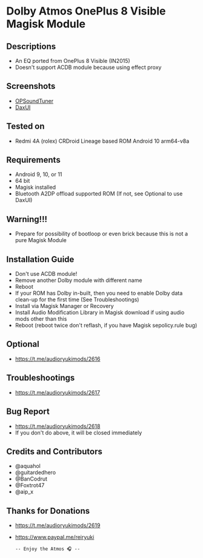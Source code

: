 # Dolby Atmos OnePlus 8 Visible Magisk Module

## Descriptions
- An EQ ported from OnePlus 8 Visible (IN2015)
- Doesn't support ACDB module because using effect proxy

## Screenshots
- [OPSoundTuner](https://t.me/modsandco/6844)
- [DaxUI](https://t.me/audioryukimods/786)

## Tested on
- Redmi 4A (rolex) CRDroid Lineage based ROM Android 10 arm64-v8a

## Requirements
- Android 9, 10, or 11
- 64 bit
- Magisk installed
- Bluetooth A2DP offload supported ROM (If not, see Optional to use DaxUI)

## Warning!!!
- Prepare for possibility of bootloop or even brick because this is not a pure Magisk Module

## Installation Guide
- Don't use ACDB module!
- Remove another Dolby module with different name
- Reboot
- If your ROM has Dolby in-built, then you need to enable Dolby data clean-up for the first time (See Troubleshootings)
- Install via Magisk Manager or Recovery
- Install Audio Modification Library in Magisk download if using audio mods other than this
- Reboot (reboot twice don't reflash, if you have Magisk sepolicy.rule bug)

## Optional
- https://t.me/audioryukimods/2616

## Troubleshootings
- https://t.me/audioryukimods/2617

## Bug Report
- https://t.me/audioryukimods/2618
- If you don't do above, it will be closed immediately

## Credits and Contributors
- @aquahol
- @guitardedhero
- @BanCodrut
- @Foxtrot47
- @aip_x

## Thanks for Donations
- https://t.me/audioryukimods/2619
- https://www.paypal.me/reiryuki



      -- Enjoy the Atmos 🎧 --


